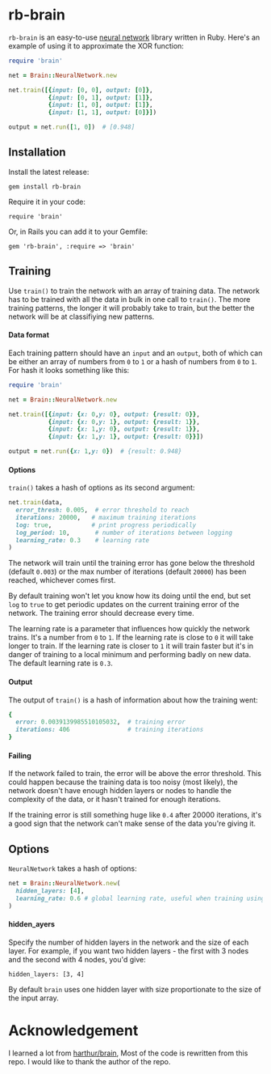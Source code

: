 # rb-brain

`rb-brain` is an easy-to-use [neural network](http://en.wikipedia.org/wiki/Artificial_neural_network) library written in Ruby. Here's an example of using it to approximate the XOR function:

```ruby
require 'brain'

net = Brain::NeuralNetwork.new

net.train([{input: [0, 0], output: [0]},
           {input: [0, 1], output: [1]},
           {input: [1, 0], output: [1]},
           {input: [1, 1], output: [0]}])

output = net.run([1, 0])  # [0.948]
```

## Installation

Install the latest release:

    gem install rb-brain

Require it in your code:

    require 'brain'

Or, in Rails you can add it to your Gemfile:

    gem 'rb-brain', :require => 'brain'

## Training
Use `train()` to train the network with an array of training data. The network has to be trained with all the data in bulk in one call to `train()`. The more training patterns, the longer it will probably take to train, but the better the network will be at classifiying new patterns.

#### Data format
Each training pattern should have an `input` and an `output`, both of which can be either an array of numbers from `0` to `1` or a hash of numbers from `0` to `1`. For hash it looks something like this:

```ruby
require 'brain'

net = Brain::NeuralNetwork.new

net.train([{input: {x: 0,y: 0}, output: {result: 0}},
           {input: {x: 0,y: 1}, output: {result: 1}},
           {input: {x: 1,y: 0}, output: {result: 1}},
           {input: {x: 1,y: 1}, output: {result: 0}}])

output = net.run({x: 1,y: 0})  # {result: 0.948}
```

#### Options
`train()` takes a hash of options as its second argument:

```ruby
net.train(data,
  error_thresh: 0.005,  # error threshold to reach
  iterations: 20000,   # maximum training iterations
  log: true,           # print progress periodically
  log_period: 10,       # number of iterations between logging
  learning_rate: 0.3    # learning rate
)
```

The network will train until the training error has gone below the threshold (default `0.003`) or the max number of iterations (default `20000`) has been reached, whichever comes first.

By default training won't let you know how its doing until the end, but set `log` to `true` to get periodic updates on the current training error of the network. The training error should decrease every time.

The learning rate is a parameter that influences how quickly the network trains. It's a number from `0` to `1`. If the learning rate is close to `0` it will take longer to train. If the learning rate is closer to `1` it will train faster but it's in danger of training to a local minimum and performing badly on new data. The default learning rate is `0.3`.

#### Output
The output of `train()` is a hash of information about how the training went:

```ruby
{
  error: 0.0039139985510105032,  # training error
  iterations: 406                # training iterations
}
```

#### Failing
If the network failed to train, the error will be above the error threshold. This could happen because the training data is too noisy (most likely), the network doesn't have enough hidden layers or nodes to handle the complexity of the data, or it hasn't trained for enough iterations.

If the training error is still something huge like `0.4` after 20000 iterations, it's a good sign that the network can't make sense of the data you're giving it.

## Options
`NeuralNetwork` takes a hash of options:

```ruby
net = Brain::NeuralNetwork.new(
  hidden_layers: [4],
  learning_rate: 0.6 # global learning rate, useful when training using streams
)
```

#### hidden_ayers
Specify the number of hidden layers in the network and the size of each layer. For example, if you want two hidden layers - the first with 3 nodes and the second with 4 nodes, you'd give:

```
hidden_layers: [3, 4]
```

By default `brain` uses one hidden layer with size proportionate to the size of the input array.

# Acknowledgement
I learned a lot from [harthur/brain](https://github.com/harthur/brain), Most of the code is rewritten from this repo. I would like to thank the author of the repo.
